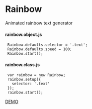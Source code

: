 # Rainbow
Animated rainbow text generator



#### rainbow.object.js

``` 
 Rainbow.defaults.selector = '.text';
 Rainbow.defaults.speed = 100;
 Rainbow.start();
 ```

 
 

#### rainbow.class.js

```
 var rainbow = new Rainbow;
 rainbow.setup({
   selector: '.text'
 });
 rainbow.start();
 ```

[DEMO](http://3rp.me/Rainbow/)
